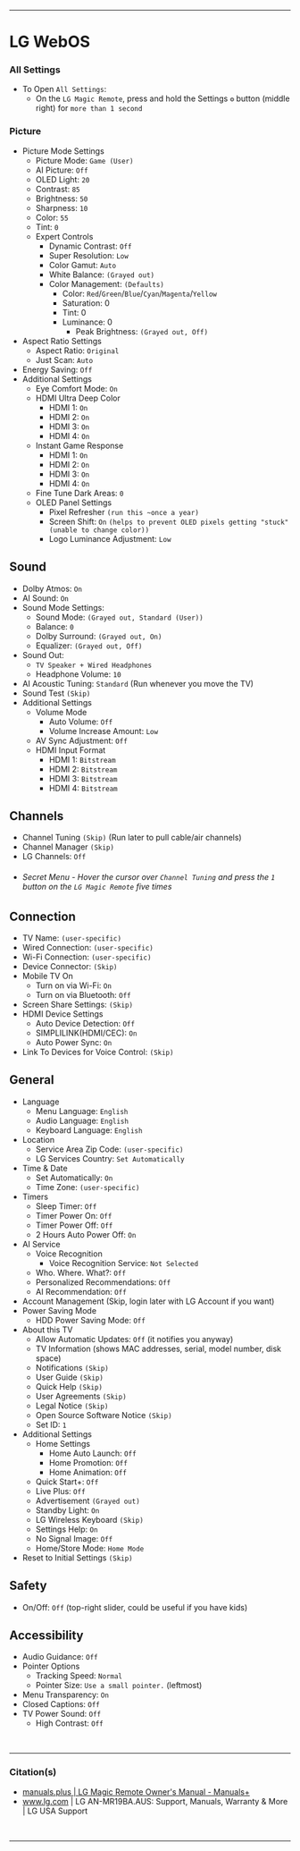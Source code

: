<hr />

# LG WebOS
### All Settings
  - To Open `All Settings`:
    - On the `LG Magic Remote`, press and hold the Settings `⚙️` button (middle right) for `more than 1 second`


### Picture
- Picture Mode Settings
  - Picture Mode: `Game (User)`
  - AI Picture: `Off`
  - OLED Light: `20`
  - Contrast: `85`
  - Brightness: `50`
  - Sharpness: `10`
  - Color: `55`
  - Tint: `0`
  - Expert Controls
    - Dynamic Contrast: `Off`
    - Super Resolution: `Low`
    - Color Gamut: `Auto`
    - White Balance: `(Grayed out)`
    - Color Management: `(Defaults)`
      - Color: `Red`/`Green`/`Blue`/`Cyan`/`Magenta`/`Yellow`
      - Saturation: 0
      - Tint: 0
      - Luminance: 0
        - Peak Brightness: `(Grayed out, Off)`
- Aspect Ratio Settings
  - Aspect Ratio: `Original`
  - Just Scan: `Auto`
- Energy Saving: `Off`
- Additional Settings
  - Eye Comfort Mode: `On`
  - HDMI Ultra Deep Color 
    - HDMI 1: `On`
    - HDMI 2: `On`
    - HDMI 3: `On`
    - HDMI 4: `On`
  - Instant Game Response
    - HDMI 1: `On`
    - HDMI 2: `On`
    - HDMI 3: `On`
    - HDMI 4: `On`
  - Fine Tune Dark Areas: `0`
  - OLED Panel Settings
    - Pixel Refresher  `(run this ~once a year)`
    - Screen Shift: `On` `(helps to prevent OLED pixels getting "stuck" (unable to change color))`
    - Logo Luminance Adjustment: `Low`


## Sound
- Dolby Atmos: `On`
- AI Sound: `On`
- Sound Mode Settings:
  - Sound Mode: `(Grayed out, Standard (User))`
  - Balance: `0`
  - Dolby Surround: `(Grayed out, On)`
  - Equalizer: `(Grayed out, Off)`
- Sound Out:
  - `TV Speaker + Wired Headphones`
  - Headphone Volume: `10`
- AI Acoustic Tuning: `Standard` (Run whenever you move the TV)
- Sound Test  `(Skip)`
- Additional Settings
  - Volume Mode
    - Auto Volume: `Off`
    - Volume Increase Amount: `Low`
  - AV Sync Adjustment: `Off`
  - HDMI Input Format
    - HDMI 1: `Bitstream`
    - HDMI 2: `Bitstream`
    - HDMI 3: `Bitstream`
    - HDMI 4: `Bitstream`


## Channels
- Channel Tuning `(Skip)` (Run later to pull cable/air channels)
- Channel Manager `(Skip)`
- LG Channels: `Off`
- ###### Secret Menu - Hover the cursor over `Channel Tuning` and press the `1` button on the `LG Magic Remote` five times


## Connection
- TV Name: `(user-specific)`
- Wired Connection: `(user-specific)`
- Wi-Fi Connection: `(user-specific)`
- Device Connector: `(Skip)`
- Mobile TV On
  - Turn on via Wi-Fi: `On`
  - Turn on via Bluetooth: `Off`
- Screen Share Settings: `(Skip)`
- HDMI Device Settings
  - Auto Device Detection: `Off`
  - SIMPLILINK(HDMI/CEC): `On`
  - Auto Power Sync: `On`
- Link To Devices for Voice Control: `(Skip)`


## General
- Language
  - Menu Language: `English`
  - Audio Language: `English`
  - Keyboard Language: `English`
- Location
  - Service Area Zip Code: `(user-specific)`
  - LG Services Country: `Set Automatically`
- Time & Date
  - Set Automatically: `On`
  - Time Zone: `(user-specific)`
- Timers
  - Sleep Timer: `Off`
  - Timer Power On: `Off`
  - Timer Power Off: `Off`
  - 2 Hours Auto Power Off: `On`
- AI Service
  - Voice Recognition
    - Voice Recognition Service: `Not Selected`
  - Who. Where. What?: `Off`
  - Personalized Recommendations: `Off`
  - AI Recommendation: `Off`
- Account Management (Skip, login later with LG Account if you want)
- Power Saving Mode
  - HDD Power Saving Mode: `Off`
- About this TV
  - Allow Automatic Updates: `Off` (it notifies you anyway)
  - TV Information (shows MAC addresses, serial, model number, disk space)
  - Notifications `(Skip)`
  - User Guide `(Skip)`
  - Quick Help `(Skip)`
  - User Agreements `(Skip)`
  - Legal Notice `(Skip)`
  - Open Source Software Notice `(Skip)`
  - Set ID: `1`
- Additional Settings
  - Home Settings
    - Home Auto Launch: `Off`
    - Home Promotion: `Off`
    - Home Animation: `Off`
  - Quick Start+: `Off`
  - Live Plus: `Off`
  - Advertisement `(Grayed out)`
  - Standby Light: `On`
  - LG Wireless Keyboard `(Skip)`
  - Settings Help: `On`
  - No Signal Image: `Off`
  - Home/Store Mode: `Home Mode`
- Reset to Initial Settings `(Skip)`


## Safety
- On/Off: `Off` (top-right slider, could be useful if you have kids)


## Accessibility
- Audio Guidance: `Off`
- Pointer Options
  - Tracking Speed: `Normal`
  - Pointer Size: `Use a small pointer.` (leftmost)
- Menu Transparency: `On`
- Closed Captions: `Off`
- TV Power Sound: `Off`
  - High Contrast: `Off`


<br /><hr />

### Citation(s)
- <a href="https://manuals.plus/_lg/magic-remote-manual">manuals.plus  |  LG Magic Remote Owner's Manual - Manuals+</a>
- <a href="https://www.lg.com/us/support/product/lg-AN-MR19BA.AUS">www.lg.com  |  LG AN-MR19BA.AUS: Support, Manuals, Warranty & More | LG USA Support</a>


<br /><hr />
